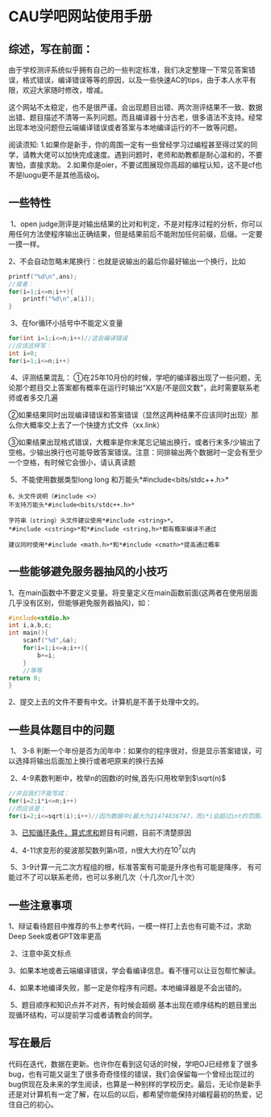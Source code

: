 # CAU学吧网站使用手册

## 综述，写在前面：

​	由于学校测评系统似乎拥有自己的一些判定标准，我们决定整理一下常见答案错误，格式错误，编译错误等等的原因，以及一些快速AC的tips，由于本人水平有限，欢迎大家随时修改，增减。

​	这个网站不太稳定，也不是很严谨。会出现题目出错、两次测评结果不一致、数据出错、题目描述不清等一系列问题。而且编译器十分古老，很多语法不支持。经常出现本地没问题但云端编译错误或者答案与本地编译运行的不一致等问题。

 阅读须知:
	1.如果你是新手，你的周围一定有一些曾经学习过编程甚至得过奖的同学，请教大佬可以加快完成速度。遇到问题时，老师和助教都是耐心温和的，不要害怕，直接求助。
	2.如果你是oier，不要试图展现你高超的编程认知，这不是cf也不是luogu更不是其他高级oj。


## 一些特性
​	1、open judge测评是对输出结果的比对和判定，不是对程序过程的分析，你可以用任何方法使程序输出正确结果，但是结果前后不能附加任何前缀，后缀。一定要一摸一样。

​	2、不会自动忽略末尾换行：也就是说输出的最后你最好输出一个换行，比如	

```c
printf("%d\n",ans);
//或者：
for(i=1;i<=n;i++){
	printf("%d\n",a[i]);
}
```

​	3、在for循环小括号中不能定义变量

```c
for(int i=1;i<=n;i++)//这会编译错误
//应该这样写：
int i=0;
for(i=1;i<=n;i++)
```

​	4、评测结果混乱：
​		①在25年10月份的时候，学吧的编译器出现了一些问题，无论那个题目交上答案都有概率在运行时输出“XX是/不是回文数”，此时需要联系老师或者多交几遍

​		②如果结果同时出现编译错误和答案错误（显然这两种结果不应该同时出现）那么你大概率交上去了一个快捷方式文件（xx.link）

​		③如果结果出现格式错误，大概率是你末尾忘记输出换行，或者行末多/少输出了空格。少输出换行也可能导致答案错误。注意：同排输出两个数据时一定会有至少一个空格，有时候它会很小，请认真读题

​	5、不能使用数据类型long long 和万能头*#include<bits/stdc++.h>*

	6、头文件说明（#include <>）
	不支持万能头*#include<bits/stdc++.h>*
	
	字符串（string）头文件建议使用*#include <string>*。
	*#include <cstring>*和*#include <string,h>*都有概率编译不通过

	建议同时使用*#include <math.h>*和*#include <cmath>*提高通过概率


## 一些能够避免服务器抽风的小技巧

1、在main函数中不要定义变量。将变量定义在main函数前面(这两者在使用层面几乎没有区别，但能够避免服务器抽风)，如：

```c
#include<stdio.h>
int i,a,b,c;
int main(){
	scanf("%d",&a);
	for(i=1;i<=a;i++){
		b+=i;
	}
	//等等
return 0;
}
```

2、提交上去的文件不要有中文。计算机是不善于处理中文的。


## 一些具体题目中的问题

​	1、 3-8 判断一个年份是否为闰年中：如果你的程序很对，但是显示答案错误，可以选择将输出后面加上换行或者吧原来的换行去掉

​	2、4-9素数判断中，枚举n的因数i的时候,首先i只用枚举到$\sqrt(n)$

```C
//并且我们不能写成：
for(i=2;i*i<=n;i++)
//而应该是：
for(i=2;i<=sqrt(i);i++)//因为数据中i最大为21474836747，而i*i会超过int的范围。（为什么题目不表明i的范围啊无语）
```

​	3、[已知循环条件，算式求和](https://page.cau.edu.cn/mod/assignment/view.php?id=27148)题目有问题，目前不清楚原因

​	4、4-11求变形的斐波那契数列第n项，n很大大约在$10^7$以内​


​	5、3-9计算一元二次方程组的根，标准答案有可能是升序也有可能是降序，
		有可能过不了可以联系老师，也可以多刷几次（十几次or几十次）
		

## 一些注意事项

​	1、辩证看待题目中推荐的书上参考代码，一模一样打上去也有可能不过，求助Deep Seek或者GPT效率更高

​	2、注意中英文标点

​	3、如果本地或者云端编译错误，学会看编译信息。看不懂可以让豆包帮忙解读。

​	4、如果本地编译失败，那一定是你程序有问题。本地编译器是不会出错的。

​	5、题目顺序和知识点并不对齐，有时候会超纲
	基本出现在顺序结构的题目里出现循环结构，可以提前学习或者请教会的同学。


## 写在最后

​	代码在迭代，数据在更新。也许你在看到这句话的时候，学吧OJ已经修复了很多bug，也有可能又诞生了很多奇奇怪怪的错误，我们会保留每一个曾经出现过的bug供现在及未来的学生阅读，也算是一种别样的学校历史。
​	最后，无论你是新手还是对计算机有一定了解，在以后的以后，都希望你能保持对编程最初的热爱，记住自己的初心。

​	

